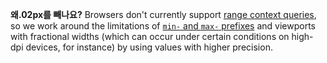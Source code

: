 **왜.02px를 빼나요?** Browsers don't currently support [range context queries](https://www.w3.org/TR/mediaqueries-4/#range-context), so we work around the limitations of [`min-` and `max-` prefixes](https://www.w3.org/TR/mediaqueries-4/#mq-min-max) and viewports with fractional widths (which can occur under certain conditions on high-dpi devices, for instance) by using values with higher precision.

